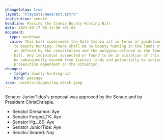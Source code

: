 ```yaml
---
changetolaw: true
layout: "@layouts/news/act.astro"
institution: senate
headline: Passing the Icenia Bounty Hunting Bill
date: 2023-09-17 05:11:00 +01:00
document:
  type: markdown
  value: This bill supercedes the Safe Icenia act in terms of guidelines relating
    to bounty hunting. There shall be no bounty hunting in the lands of Icenia
    as defined by the constitution and the polygons defined in the land claim
    bill. Any individual suspected or found to be in violation of this law will
    be subsequently banned from Icenian lands and potentially be subject to
    prosecution dependent on the situation.
changes:
  - target: bounty-hunting-act
    kind: passage
icon: /assets/images/law_stock.jpeg
---
```

Senator JuniorTides's proposal was approved by the Senate and by President ChrisChrispie.<!--more-->

- Senator Drekamor: Aye
- Senator Forged_TK: Aye
- Senator Hg\_\_80: Aye
- Senator JuniorTide: Aye
- Senator Seared: Nay
